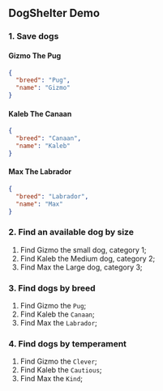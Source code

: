 ## DogShelter Demo

### 1. Save dogs
#### Gizmo The Pug
```JSON
{
  "breed": "Pug",
  "name": "Gizmo"
}
```
#### Kaleb The Canaan
```JSON
{
  "breed": "Canaan",
  "name": "Kaleb"
}
```

#### Max The Labrador
```JSON
{
  "breed": "Labrador",
  "name": "Max"
}
```

### 2. Find an available dog by size

1. Find Gizmo the small dog, category 1;
1. Find Kaleb the Medium dog, category 2;
1. Find Max the Large dog, category 3;

### 3. Find dogs by breed

1. Find Gizmo the `Pug`;
1. Find Kaleb the `Canaan`;
1. Find Max the `Labrador`;


### 4. Find dogs by temperament

1. Find Gizmo the `Clever`;
1. Find Kaleb the `Cautious`;
1. Find Max the `Kind`;